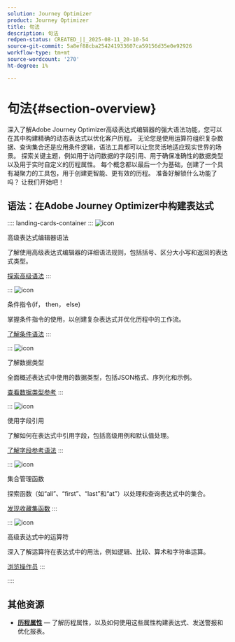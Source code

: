```yaml
---
solution: Journey Optimizer
product: Journey Optimizer
title: 句法
description: 句法
redpen-status: CREATED_||_2025-08-11_20-10-54
source-git-commit: 5a8ef88cba254241933607ca59156d35e0e92926
workflow-type: tm+mt
source-wordcount: '270'
ht-degree: 1%

---
```



# 句法{#section-overview}

深入了解Adobe Journey Optimizer高级表达式编辑器的强大语法功能，您可以在其中构建精确的动态表达式以优化客户历程。 无论您是使用运算符组织复杂数据、查询集合还是应用条件逻辑，语法工具都可以让您灵活地适应现实世界的场景。 探索关键主题，例如用于访问数据的字段引用、用于确保准确性的数据类型以及用于实时自定义的历程属性。 每个概念都以最后一个为基础，创建了一个具有凝聚力的工具包，用于创建更智能、更有效的历程。 准备好解锁什么功能了吗？ 让我们开始吧！

## 语法：在Adobe Journey Optimizer中构建表达式

:::: landing-cards-container
:::
![icon](https://cdn.experienceleague.adobe.com/icons/code-branch.svg?lang=zh-Hans)

高级表达式编辑器语法

了解使用高级表达式编辑器的详细语法规则，包括括号、区分大小写和返回的表达式类型。

[探索高级语法](../using/building-journeys/expression/generalities.md)
:::

:::
![icon](https://cdn.experienceleague.adobe.com/icons/list-check.svg?lang=zh-Hans)

条件指令(if， then， else)

掌握条件指令的使用，以创建复杂表达式并优化历程中的工作流。

[了解条件语法](../using/building-journeys/expression/conditional-instruction.md)
:::

:::
![icon](https://cdn.experienceleague.adobe.com/icons/book.svg?lang=zh-Hans)

了解数据类型

全面概述表达式中使用的数据类型，包括JSON格式、序列化和示例。

[查看数据类型参考](../using/building-journeys/expression/data-types.md)
:::

:::
![icon](https://cdn.experienceleague.adobe.com/icons/code-branch.svg?lang=zh-Hans)

使用字段引用

了解如何在表达式中引用字段，包括高级用例和默认值处理。

[了解字段参考语法](../using/building-journeys/expression/field-references.md)
:::

:::
![icon](https://cdn.experienceleague.adobe.com/icons/gear.svg?lang=zh-Hans)

集合管理函数

探索函数（如“all”、“first”、“last”和“at”）以处理和查询表达式中的集合。

[发现收藏集函数](../using/building-journeys/expression/collection-management-functions.md)
:::

:::
![icon](https://cdn.experienceleague.adobe.com/icons/screwdriver-wrench.svg?lang=zh-Hans)

高级表达式中的运算符

深入了解运算符在表达式中的用法，例如逻辑、比较、算术和字符串运算。

[浏览操作员](../using/building-journeys/expression/operators.md)
:::

::::


## 其他资源

- **[历程属性](../using/building-journeys/expression/journey-properties.md)** — 了解历程属性，以及如何使用这些属性构建表达式、发送警报和优化报表。
